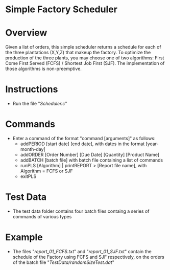 # Simple Factory Scheduler

# Overview
Given a list of orders, this simple scheduler returns a schedule for each of the three plantations (X,Y,Z) that makeup the factory.
To optimize the production of the three plants, you may choose one of two algorithms: First Come First Served (FCFS) / Shortest Job First (SJF).
The implementation of those algorithms is non-preemptive.

# Instructions
* Run the file "*Scheduler.c*"

# Commands
* Enter a command of the format "command [arguments]" as follows:
	* addPERIOD [start date] [end date], with dates in the format [year-month-day]
	* addORDER [Order Number] [Due Date] [Quantity] [Product Name]
	* addBATCH [batch file] with batch  file containing a list of commands
	* runPLS [Algorithm] | printREPORT > [Report file name], with Algorithm = FCFS or SJF 
	* exitPLS
# Test Data
  * The  test data folder contains four batch files containg a series of commands of various types
# Example
  *  The files "*report_01_FCFS.txt*" and "*report_01_SJF.txt*" contain the schedule of the Factory using FCFS and SJF respectively, on the orders of the batch file "*TestData/randomSizeTest.dat*"

